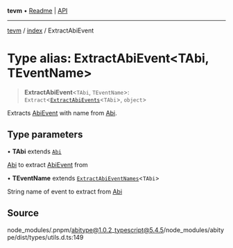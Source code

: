 **tevm** • [Readme](../../README.md) \| [API](../../modules.md)

***

[tevm](../../README.md) / [index](../README.md) / ExtractAbiEvent

# Type alias: ExtractAbiEvent\<TAbi, TEventName\>

> **ExtractAbiEvent**\<`TAbi`, `TEventName`\>: `Extract`\<[`ExtractAbiEvents`](ExtractAbiEvents.md)\<`TAbi`\>, `object`\>

Extracts [AbiEvent](AbiEvent.md) with name from [Abi](Abi.md).

## Type parameters

• **TAbi** extends [`Abi`](Abi.md)

[Abi](Abi.md) to extract [AbiEvent](AbiEvent.md) from

• **TEventName** extends [`ExtractAbiEventNames`](ExtractAbiEventNames.md)\<`TAbi`\>

String name of event to extract from [Abi](Abi.md)

## Source

node\_modules/.pnpm/abitype@1.0.2\_typescript@5.4.5/node\_modules/abitype/dist/types/utils.d.ts:149
